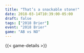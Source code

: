 ```yaml
---
title: "That’s a snackable stone!"
date: 2018-03-14T10:39:00-05:00
draft: false
tags: ["2018 Brier"]
event: "2018 Brier"
game: "AB vs NO"
---
```

{{< game-details >}}
<!--more--> 